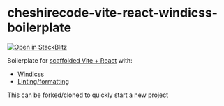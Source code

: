 # cheshirecode-vite-react-windicss-boilerplate

[![Open in StackBlitz](https://developer.stackblitz.com/img/open_in_stackblitz.svg)](https://stackblitz.com/fork/github/cheshirecode/cheshirecode-vite-react-windicss-boilerplate?terminal=dev)

Boilerplate for [scaffolded Vite + React](https://vitejs.dev/guide/#scaffolding-your-first-vite-project) with:
- [Windicss](https://windicss.org/integrations/vite.html)
- [Linting/formatting](https://github.com/cheshirecode/eslint-config-react#usage)

This can be forked/cloned to quickly start a new project